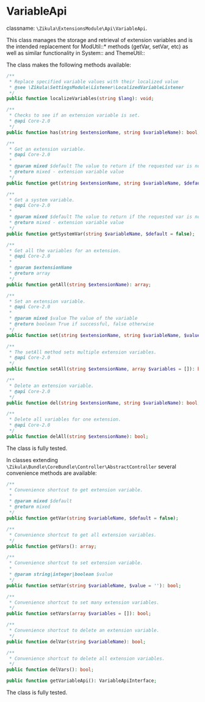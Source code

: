 # VariableApi

classname: `\Zikula\ExtensionsModule\Api\VariableApi`.

This class manages the storage and retrieval of extension variables and is the intended replacement
for ModUtil::* methods (getVar, setVar, etc) as well as similar functionality in System:: and ThemeUtil::

The class makes the following methods available:

```php
/**
 * Replace specified variable values with their localized value
 * @see \Zikula\SettingsModule\Listener\LocalizedVariableListener
 */
public function localizeVariables(string $lang): void;

/**
 * Checks to see if an extension variable is set.
 * @api Core-2.0
 */
public function has(string $extensionName, string $variableName): bool;

/**
 * Get an extension variable.
 * @api Core-2.0
 *
 * @param mixed $default The value to return if the requested var is not set
 * @return mixed - extension variable value
 */
public function get(string $extensionName, string $variableName, $default = false);

/**
 * Get a system variable.
 * @api Core-2.0
 *
 * @param mixed $default The value to return if the requested var is not set
 * @return mixed - extension variable value
 */
public function getSystemVar(string $variableName, $default = false);

/**
 * Get all the variables for an extension.
 * @api Core-2.0
 *
 * @param $extensionName
 * @return array
 */
public function getAll(string $extensionName): array;

/**
 * Set an extension variable.
 * @api Core-2.0
 *
 * @param mixed $value The value of the variable
 * @return boolean True if successful, false otherwise
 */
public function set(string $extensionName, string $variableName, $value = ''): bool;

/**
 * The setAll method sets multiple extension variables.
 * @api Core-2.0
 */
public function setAll(string $extensionName, array $variables = []): bool;

/**
 * Delete an extension variable.
 * @api Core-2.0
 */
public function del(string $extensionName, string $variableName): bool;

/**
 * Delete all variables for one extension.
 * @api Core-2.0
 */
public function delAll(string $extensionName): bool;
```

The class is fully tested.

In classes extending `\Zikula\Bundle\CoreBundle\Controller\AbstractController` several convenience methods are available:

```php
/**
 * Convenience shortcut to get extension variable.
 *
 * @param mixed $default
 * @return mixed
 */
public function getVar(string $variableName, $default = false);

/**
 * Convenience shortcut to get all extension variables.
 */
public function getVars(): array;

/**
 * Convenience shortcut to set extension variable.
 *
 * @param string|integer|boolean $value
 */
public function setVar(string $variableName, $value = ''): bool;

/**
 * Convenience shortcut to set many extension variables.
 */
public function setVars(array $variables = []): bool;

/**
 * Convenience shortcut to delete an extension variable.
 */
public function delVar(string $variableName): bool;

/**
 * Convenience shortcut to delete all extension variables.
 */
public function delVars(): bool;

public function getVariableApi(): VariableApiInterface;
```

The class is fully tested.

